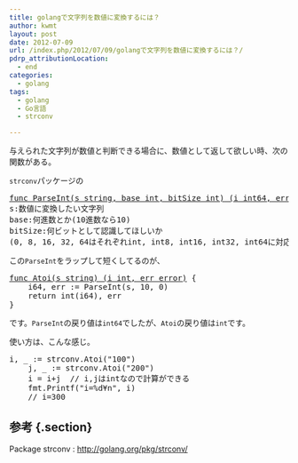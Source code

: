```yaml
---
title: golangで文字列を数値に変換するには？
author: kwmt
layout: post
date: 2012-07-09
url: /index.php/2012/07/09/golangで文字列を数値に変換するには？/
pdrp_attributionLocation:
  - end
categories:
  - golang
tags:
  - golang
  - Go言語
  - strconv

---
```

与えられた文字列が数値と判断できる場合に、数値として返して欲しい時、次の関数がある。

`strconv`パッケージの

<pre class="go"><a href="http://golang.org/src/pkg/strconv/atoi.go?h=ParseInt#L133">func ParseInt(s string, base int, bitSize int) (i int64, err error)</a>
s:数値に変換したい文字列
base:何進数とか(10進数なら10)
bitSize:何ビットとして認識してほしいか
(0, 8, 16, 32, 64はそれぞれint, int8, int16, int32, int64に対応)
</pre>

この`ParseInt`をラップして短くしてるのが、

<pre class="go"><a href="http://golang.org/src/pkg/strconv/atoi.go?h=Atoi#L191">func Atoi(s string) (i int, err error)</a> {
    i64, err := ParseInt(s, 10, 0)
    return int(i64), err
}
</pre>

です。`ParseInt`の戻り値は`int64`でしたが、`Atoi`の戻り値は`int`です。

使い方は、こんな感じ。

<pre class="brush: golang; title: ; notranslate" title="">i, _ := strconv.Atoi("100")
    j, _ := strconv.Atoi("200")
    i = i+j  // i,jはintなので計算ができる
    fmt.Printf("i=%d¥n", i)
    // i=300
</pre>

## 参考 {.section}

Package strconv
:   <http://golang.org/pkg/strconv/>
